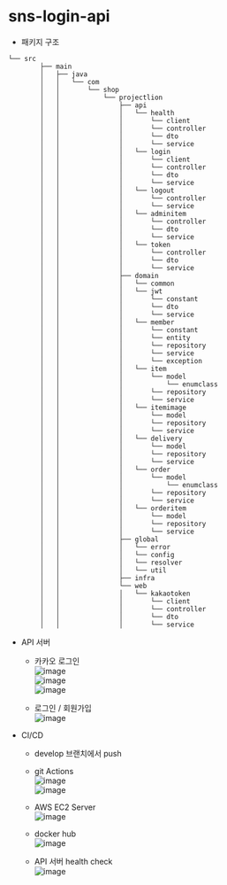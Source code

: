# sns-login-api

- 패키지 구조

```
└── src
		├── main
		│   ├── java
		│   │   └── com
		│   │       └── shop
		│   │           └── projectlion
		│   │               ├── api
		│   │               │   └── health
		│   │               │       └── client
		│   │               │       └── controller
		│   │               │       └── dto
		│   │               │       └── service
		│   │               │   └── login
		│   │               │       └── client
		│   │               │       └── controller
		│   │               │       └── dto
		│   │               │       └── service
		│   │               │   └── logout
		│   │               │       └── controller
		│   │               │       └── service
		│   │               │   └── adminitem
		│   │               │       └── controller
		│   │               │       └── dto
		│   │               │       └── service
		│   │               │   └── token
		│   │               │       └── controller
		│   │               │       └── dto
		│   │               │       └── service
		│   │               ├── domain
		│   │               │   └── common
		│   │               │   └── jwt
		│   │               │       └── constant
		│   │               │       └── dto
		│   │               │       └── service
		│   │               │   └── member
		│   │               │       └── constant
		│   │               │       └── entity
		│   │               │       └── repository
		│   │               │       └── service
		│   │               │       └── exception
		│   │               │   └── item
		│   │               │       └── model
		│   │               │           └── enumclass
		│   │               │       └── repository
		│   │               │       └── service
		│   │               │   └── itemimage
		│   │               │       └── model
		│   │               │       └── repository
		│   │               │       └── service
		│   │               │   └── delivery
		│   │               │       └── model
		│   │               │       └── repository
		│   │               │       └── service
		│   │               │   └── order
		│   │               │       └── model
		│   │               │           └── enumclass
		│   │               │       └── repository
		│   │               │       └── service
		│   │               │   └── orderitem
		│   │               │       └── model
		│   │               │       └── repository
		│   │               │       └── service
		│   │               ├── global
		│   │               │   └── error
		│   │               │   └── config
		│   │               │   └── resolver
		│   │               │   └── util
		│   │               ├── infra
		│   │               └── web
		│   │               │   └── kakaotoken
		│   │               │       └── client
		│   │               │       └── controller
		│   │               │       └── dto
		│   │               │       └── service
```

- API 서버
    - 카카오 로그인    
    ![image](https://user-images.githubusercontent.com/81370558/215298770-1ecda096-9260-4eb9-b748-a664f01e2bee.png)    
    ![image](https://user-images.githubusercontent.com/81370558/215298774-91ddbd2c-7aa4-40f0-b9ab-c24b0a48bf9b.png)    
    ![image](https://user-images.githubusercontent.com/81370558/215298776-8ba71557-fa6c-4638-9d98-efae861603f0.png)    

    - 로그인 / 회원가입    
    ![image](https://user-images.githubusercontent.com/81370558/215298797-72a841ac-828d-4e02-b335-d73734773e6a.png)

- CI/CD
    - develop 브랜치에서 push

    - git Actions    
    ![image](https://user-images.githubusercontent.com/81370558/215299937-c2f02b59-6486-4536-9e73-da2d9a44e5af.png)    
    ![image](https://user-images.githubusercontent.com/81370558/215299946-2acdf056-7f34-4adf-9eda-c73977fb6234.png)    

    
    - AWS EC2 Server    
    ![image](https://user-images.githubusercontent.com/81370558/215299944-f8ba73a0-a0ac-42f6-b959-3b866a36b040.png)    

    - docker hub    
    ![image](https://user-images.githubusercontent.com/81370558/215298846-ec44fe06-1f74-4344-8d4f-17a45f3ad734.png)

    - API 서버 health check    
    ![image](https://user-images.githubusercontent.com/81370558/215298862-b8cffded-fe22-4c22-8f86-f3d9590af06a.png)

    
    
    
    
    
